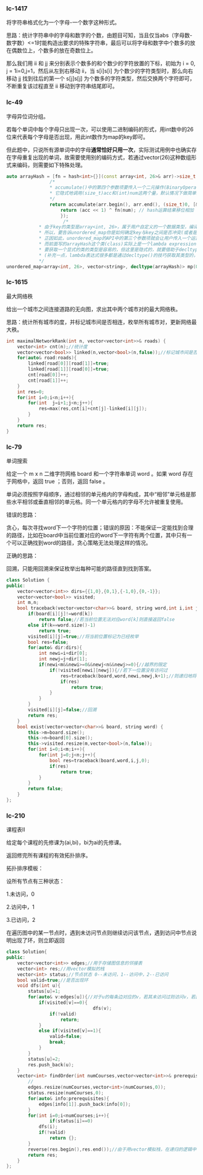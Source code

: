 ### lc-1417

将字符串格式化为一个字母-一个数字这种形式。

思路：统计字符串中的字母和数字的个数，由题目可知，当且仅当abs（字母数-数字数）<=1时能构造出要求的特殊字符串，最后可以将字母和数字中个数多的放在偶数位上，个数多的放在奇数位上。

那么我们用 ii 和 jj 来分别表示个数多的和个数少的字符放置的下标，初始为 i = 0, j = 1i=0,j=1，然后从左到右移动 ii，当 s[i]s[i] 为个数少的字符类型时，那么向右移动 jj 找到往后的第一个 s[j]s[j] 为个数多的字符类型，然后交换两个字符即可，不断重复该过程直至 ii 移动到字符串结尾即可。



### lc-49

字母异位词分组。

若每个单词中每个字母只出现一次，可以使用二进制编码的形式，用int数中的26位来代表每个字母是否出现，用此int数作为map的key即可。

但此题中，只说所有源单词中的字母**通常恰好只用一次**，实际测试用例中也确实存在字母重复出现的单词，故需要使用别的编码方式，若通过vector<int>(26)这种数组形式来编码，则需要如下特殊处理。

```c++
auto arrayHash = [fn = hash<int>{}](const array<int, 26>& arr)->size_t {
                /*
                * accumulate()中的第四个参数项要传入一个二元操作(BinaryOperation)规则，告诉它如何将当前元素与累积量做操作
                * 它隐式地调用(size_t)acc和(int)num这两个量，默认情况下做简单的相加运算。
                */
				return accumulate(arr.begin(), arr.end(), (size_t)0, [&](size_t acc, int num) {
                    return (acc << 1) ^ fn(num); // hash运算结果移位相加
                    });
                     /*
            * 由于key的类型是array<int, 26>，属于用户自定义的一个数据类型，编译器无法针对用户自定义的数据类型做两个元素是否相等的判断
            * 所以，要告诉unordered_map你是如何确定key与key之间是否冲突(或者是否相等)的。
            * 正因如此，unordered_map的API中的第三个参数项就会让用户传入一个运算规则的函数的类型
            * 而前面写的arrayHash这个类(class)实际上是一个lambda expression(你也可以把它看作是一个仿函数(functor)的类)
            * 要获取一个显式的类的类型是容易的，但这里是隐式的，就要借助于decltype获得arrayHash的type了
            * (补充一点，lambda表达式很多都是通过decltype()的技巧获取其类型的，这也是C++11的重大进步之一)
            */
unordered_map<array<int, 26>, vector<string>, decltype(arrayHash)> mp(0, arrayHash);
```

### lc-1615

最大网络秩

给出一个城市之间连接道路的无向图，求出其中两个城市对的最大网络秩。

思路：统计所有城市的度，并标记城市间是否相连，枚举所有城市对，更新网络最大秩。

```c++
int maximalNetworkRank(int n, vector<vector<int>>& roads) {
    vector<int> cnt(n);//统计度
    vector<vector<bool>> linked(n,vector<bool>(n,false));//标记城市间是否相连
    for(auto& road:roads){
    	linked[road[0]][road[1]]=true;
        linked[road[1]][road[0]]=true;
        cnt[road[0]]++;
        cnt[road[1]]++;
    }
    int res=0;
    for(int i=0;i<n;i++){
		for(int  j=i+1;j<n;j++){
            res=max(res,cnt[i]+cnt[j]-linked[i][j]);
        }
    }
    return res;
}

```

### lc-79

单词搜索

给定一个 m x n 二维字符网格 board 和一个字符串单词 word 。如果 word 存在于网格中，返回 true ；否则，返回 false 。

单词必须按照字母顺序，通过相邻的单元格内的字母构成，其中“相邻”单元格是那些水平相邻或垂直相邻的单元格。同一个单元格内的字母不允许被重复使用。



错误的思路：

贪心，每次寻找word下一个字符的位置；错误的原因：不能保证一定能找到合理的路径，比如在board中当前位置对应的word下一字符有两个位置，其中只有一个可以正确找到word的路径，贪心策略无法处理这样的情况。



正确的思路：

回溯，只能用回溯来保证枚举出每种可能的路径直到找到答案。

```c++
class Solution {
public:
    vector<vector<int>> dirs={{1,0},{0,1},{-1,0},{0,-1}};
    vector<vector<bool>> visited;
    int m,n;
    bool traceback(vector<vector<char>>& board, string word,int i,int j,int k){
        if(board[i][j]!=word[k])
            return false;//若当前位置无法对应word[k]则直接返回false
        else if(k==word.size()-1)
            return true;
        visited[i][j]=true;//将当前位置标记为已经枚举
        bool res=false;
        for(auto& dir:dirs){
            int newi=i+dir[0];
            int newj=j+dir[1];
            if(newi<m&&newi>=0&&newj<n&&newj>=0){//越界的限定
                if(!visited[newi][newj]){//若下一位置没有访问过
                    res=traceback(board,word,newi,newj,k+1);//则递归地将下一位置与word[k]对比
                    if(res)
                        return true;
                }
            }
        }
        visited[i][j]=false;//回溯
        return res;
    }
    bool exist(vector<vector<char>>& board, string word) {
        this->m=board.size();
        this->n=board[0].size();
        this->visited.resize(m,vector<bool>(n,false));
        for(int i=0;i<m;i++){
            for(int j=0;j<n;j++){
                bool res=traceback(board,word,i,j,0);
                if(res)
                    return true;
            }
        }
        return false;
    }
};
```



### lc-210

课程表II

给定每个课程的先修课为(ai,bi)，bi为ai的先修课。

返回修完所有课程的有效拓扑排序。

拓扑排序模板：

设所有节点有三种状态：

1.未访问，0

2.访问中，1

3.已访问，2

在遍历图中的某一节点时，遇到未访问节点则继续访问该节点，遇到访问中节点说明出现了环，则立即返回

```c++
class Solution{
public:
    vector<vector<int>> edges;//用于存储图信息的邻接表
    vector<int> res;//用vector模拟的栈
    vector<int> status;//节点状态 0--未访问，1--访问中，2--已访问
    bool valid=true;//是否出现环
    void dfs(int u){
        status[u]=1;
        for(auto& v:edges[u]){//对于u的每条边对应的v，若其未访问过则访问v，若出现访问中的节点证明出现环，立即停止，遍历完u中的每条边后将u加入栈中
            if(visited[v]==0){
								dfs(v);
                if(!valid)
                    return;
            }
            else if(visited[v]==1){
                valid=false;
                break;
            }
        }
        status[u]=2;
        res.push_back(u);
    }
    vector<int> findOrder(int numCourses,vector<vector<int>>& prerequisites){
        //
        edges.resize(numCourses,vector<int>(numCourses,0));
        status.resize(numCourses,0);
        for(auto& info:prerequisites){
            edges[info[1]].push_back(info[0]);
        }
        for(int i=0;i<numCourses;i++){
				if(status[i]==0)
            dfs(i);
            if(!valid)
                return {};
        }
        reverse(res.begin(),res.end());//由于用vector模拟栈，在递归的逻辑中，当前节点可以递归搜索到的最深一层的节点最先入栈，即拓扑排序中位于最后的元素先进栈，所以需要将栈中元素反转。
        return res;
    }
};
```


